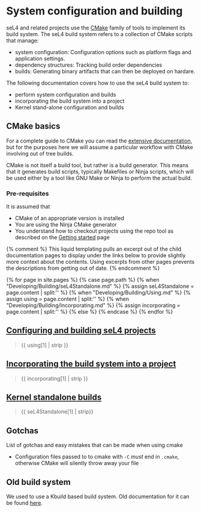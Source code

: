 # System configuration and building

seL4 and related projects use the [CMake](https://cmake.org/) family of tools to implement its build system.
The seL4 build system refers to a collection of CMake scripts that manage:
- system configuration: Configuration options such as platform flags and application settings.
- dependency structures: Tracking build order dependencies
- builds: Generating binary artifacts that can then be deployed on hardare.


The following documentation covers how to use the seL4 build system to:
- perform system configuration and builds
- incorporating the build system into a project
- Kernel stand-alone configuration and builds

## CMake basics

For a complete guide to CMake you can read the [extensive documentation](https://cmake.org/cmake/help/latest/),
but for the purposes here we will assume a particular workflow with CMake involving out of tree builds.

CMake is not itself a build tool, but rather is a build generator. This means that it generates build scripts,
typically Makefiles or Ninja scripts, which will be used either by a tool like GNU Make or Ninja to perform
the actual build.

### Pre-requisites

It is assumed that

 * CMake of an appropriate version is installed
 * You are using the Ninja CMake generator 
 * You understand how to checkout projects using the repo tool as described on the
   [Getting started](/GettingStarted) page


{% comment %}
This liquid templating pulls an excerpt out of the child documentation pages to display under the links below to provide slightly more context about the contents.  Using excerpts from other pages prevents the descriptions from getting out of date.
{% endcomment %}

{% for page in site.pages %}
{% case page.path %}
  {% when "Developing/Building/seL4Standalone.md" %}
    {% assign seL4Standalone = page.content | split:'<!--excerpt-->' %}
  {% when "Developing/Building/Using.md" %}
    {% assign using = page.content | split:'<!--excerpt-->' %}
  {% when "Developing/Building/Incorporating.md" %}
    {% assign incorporating = page.content | split:'<!--excerpt-->' %}
  {% else %}
{% endcase %}
{% endfor %}

## [Configuring and building seL4 projects](/Developing/Building/Using)

> {{ using[1] | strip }}

## [Incorporating the build system into a project](/Developing/Building/Incorporating)

> {{ incorporating[1] | strip }}

## [Kernel standalone builds](/Developing/Building/seL4Standalone)

> {{ seL4Standalone[1] | strip}}


## Gotchas

List of gotchas and easy mistakes that can be made when using cmake

 * Configuration files passed to to cmake with `-C` *must* end in `.cmake`, otherwise CMake will silently throw
   away your file

## Old build system

We used to use a Kbuild based build system. Old documentation for it can be found [here](/Developing/Building/OldBuildSystem/).
